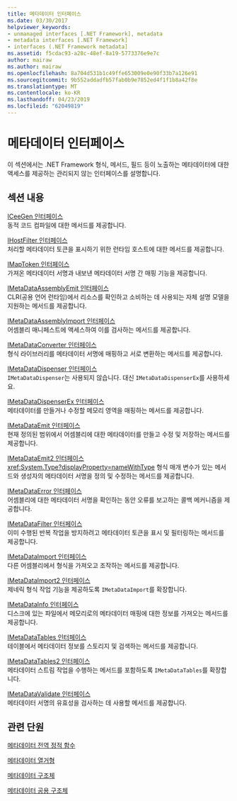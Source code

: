 ```yaml
---
title: 메타데이터 인터페이스
ms.date: 03/30/2017
helpviewer_keywords:
- unmanaged interfaces [.NET Framework], metadata
- metadata interfaces [.NET Framework]
- interfaces (.NET Framework metadata]
ms.assetid: f5cdac93-a28c-48ef-8a19-5773376e9e7c
author: mairaw
ms.author: mairaw
ms.openlocfilehash: 8a704d531b1c49ffe653009e0e90f33b7a126e91
ms.sourcegitcommit: 9b552addadfb57fab0b9e7852ed4f1f1b8a42f8e
ms.translationtype: MT
ms.contentlocale: ko-KR
ms.lasthandoff: 04/23/2019
ms.locfileid: "62049819"
---
```

# <a name="metadata-interfaces"></a>메타데이터 인터페이스
이 섹션에서는 .NET Framework 형식, 메서드, 필드 등이 노출하는 메타데이터에 대한 액세스를 제공하는 관리되지 않는 인터페이스를 설명합니다.  
  
## <a name="in-this-section"></a>섹션 내용  
 [ICeeGen 인터페이스](../../../../docs/framework/unmanaged-api/metadata/iceegen-interface.md)  
 동적 코드 컴파일에 대한 메서드를 제공합니다.  
  
 [IHostFilter 인터페이스](../../../../docs/framework/unmanaged-api/metadata/ihostfilter-interface.md)  
 처리할 메타데이터 토큰을 표시하기 위한 런타임 호스트에 대한 메서드를 제공합니다.  
  
 [IMapToken 인터페이스](../../../../docs/framework/unmanaged-api/metadata/imaptoken-interface.md)  
 가져온 메타데이터 서명과 내보낸 메타데이터 서명 간 매핑 기능을 제공합니다.  
  
 [IMetaDataAssemblyEmit 인터페이스](../../../../docs/framework/unmanaged-api/metadata/imetadataassemblyemit-interface.md)  
 CLR(공용 언어 런타임)에서 리소스를 확인하고 소비하는 데 사용되는 자체 설명 모델을 지원하는 메서드를 제공합니다.  
  
 [IMetaDataAssemblyImport 인터페이스](../../../../docs/framework/unmanaged-api/metadata/imetadataassemblyimport-interface.md)  
 어셈블리 매니페스트에 액세스하여 이를 검사하는 메서드를 제공합니다.  
  
 [IMetaDataConverter 인터페이스](../../../../docs/framework/unmanaged-api/metadata/imetadataconverter-interface.md)  
 형식 라이브러리를 메타데이터 서명에 매핑하고 서로 변환하는 메서드를 제공합니다.  
  
 [IMetaDataDispenser 인터페이스](../../../../docs/framework/unmanaged-api/metadata/imetadatadispenser-interface.md)  
 `IMetaDataDispenser`는 사용되지 않습니다. 대신 `IMetaDataDispenserEx`를 사용하세요.  
  
 [IMetaDataDispenserEx 인터페이스](../../../../docs/framework/unmanaged-api/metadata/imetadatadispenserex-interface.md)  
 메타데이터를 만들거나 수정할 메모리 영역을 매핑하는 메서드를 제공합니다.  
  
 [IMetaDataEmit 인터페이스](../../../../docs/framework/unmanaged-api/metadata/imetadataemit-interface.md)  
 현재 정의된 범위에서 어셈블리에 대한 메타데이터를 만들고 수정 및 저장하는 메서드를 제공합니다.  
  
 [IMetaDataEmit2 인터페이스](../../../../docs/framework/unmanaged-api/metadata/imetadataemit2-interface.md)  
 <xref:System.Type?displayProperty=nameWithType> 형식 매개 변수가 있는 메서드와 생성자의 메타데이터 서명을 정의 및 수정하는 메서드를 제공합니다.  
  
 [IMetaDataError 인터페이스](../../../../docs/framework/unmanaged-api/metadata/imetadataerror-interface.md)  
 어셈블리에 대한 메타데이터 서명을 확인하는 동안 오류를 보고하는 콜백 메커니즘을 제공합니다.  
  
 [IMetaDataFilter 인터페이스](../../../../docs/framework/unmanaged-api/metadata/imetadatafilter-interface.md)  
 이미 수행된 반복 작업을 방지하려고 메타데이터 토큰을 표시 및 필터링하는 메서드를 제공합니다.  
  
 [IMetaDataImport 인터페이스](../../../../docs/framework/unmanaged-api/metadata/imetadataimport-interface.md)  
 다른 어셈블리에서 형식을 가져오고 조작하는 메서드를 제공합니다.  
  
 [IMetaDataImport2 인터페이스](../../../../docs/framework/unmanaged-api/metadata/imetadataimport2-interface.md)  
 제네릭 형식 작업 기능을 제공하도록 `IMetaDataImport`를 확장합니다.  
  
 [IMetaDataInfo 인터페이스](../../../../docs/framework/unmanaged-api/metadata/imetadatainfo-interface.md)  
 디스크에 있는 파일에서 메모리로의 메타데이터 매핑에 대한 정보를 가져오는 메서드를 제공합니다.  
  
 [IMetaDataTables 인터페이스](../../../../docs/framework/unmanaged-api/metadata/imetadatatables-interface.md)  
 테이블에서 메타데이터 정보를 스토리지 및 검색하는 메서드를 제공합니다.  
  
 [IMetaDataTables2 인터페이스](../../../../docs/framework/unmanaged-api/metadata/imetadatatables2-interface.md)  
 메타데이터 스트림 작업을 수행하는 메서드를 포함하도록 `IMetaDataTables`를 확장합니다.  
  
 [IMetaDataValidate 인터페이스](../../../../docs/framework/unmanaged-api/metadata/imetadatavalidate-interface.md)  
 메타데이터 서명의 유효성을 검사하는 데 사용할 메서드를 제공합니다.  
  
## <a name="related-sections"></a>관련 단원  
 [메타데이터 전역 정적 함수](../../../../docs/framework/unmanaged-api/metadata/metadata-global-static-functions.md)  
  
 [메타데이터 열거형](../../../../docs/framework/unmanaged-api/metadata/metadata-enumerations.md)  
  
 [메타데이터 구조체](../../../../docs/framework/unmanaged-api/metadata/metadata-structures.md)  
  
 [메타데이터 공용 구조체](../../../../docs/framework/unmanaged-api/metadata/metadata-unions.md)
